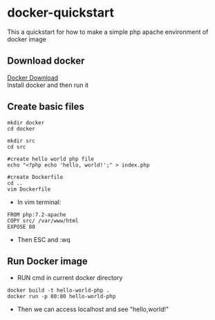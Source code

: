 # docker-quickstart
This a quickstart for how to make a simple php apache environment of docker image

## Download docker
[Docker Download](https://www.docker.com/get-started)  
Install docker and then run it
## Create basic files
```
mkdir docker
cd docker

mkdir src
cd src

#create hello world php file
echo "<?php echo 'hello, world!';" > index.php

#create Dockerfile
cd ..
vim Dockerfile
```
- In vim terminal:
```
FROM php:7.2-apache
COPY src/ /var/www/html
EXPOSE 80
```
- Then ESC and :wq  
## Run Docker image
- RUN cmd in current docker directory
```
docker build -t hello-world-php .
docker run -p 80:80 hello-world-php
```
- Then we can access localhost and see "hello,world!"
